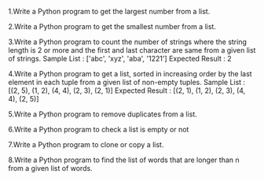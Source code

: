 1.Write a Python program to get the largest number from a list.

2.Write a Python program to get the smallest number from a list.

3.Write a Python program to count the number of strings where the string length is 2 or more and the first and last character are same from a given list of strings.
Sample List : ['abc', 'xyz', 'aba', '1221'] Expected Result : 2

4.Write a Python program to get a list, sorted in increasing order by the last element in each tuple from a given list of non-empty tuples.
Sample List : [(2, 5), (1, 2), (4, 4), (2, 3), (2, 1)] Expected Result : [(2, 1), (1, 2), (2, 3), (4, 4), (2, 5)]

5.Write a Python program to remove duplicates from a list.

6.Write a Python program to check a list is empty or not

7.Write a Python program to clone or copy a list.

8.Write a Python program to find the list of words that are longer than n from a given list of words.

